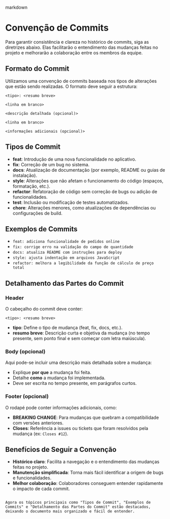 

markdown
# Convenção de Commits

Para garantir consistência e clareza no histórico de commits, siga as diretrizes abaixo. Elas facilitarão o entendimento das mudanças feitas no projeto e melhorarão a colaboração entre os membros da equipe.

## Formato do Commit

Utilizamos uma convenção de commits baseada nos tipos de alterações que estão sendo realizadas. O formato deve seguir a estrutura:

```plaintext
<tipo>: <resumo breve>

<linha em branco>

<descrição detalhada (opcional)>

<linha em branco>

<informações adicionais (opcional)>
```

## **Tipos de Commit**

- **feat**: Introdução de uma nova funcionalidade no aplicativo.
- **fix**: Correção de um bug no sistema.
- **docs**: Atualização de documentação (por exemplo, README ou guias de instalação).
- **style**: Alterações que não afetam o funcionamento do código (espaços, formatação, etc.).
- **refactor**: Refatoração de código sem correção de bugs ou adição de funcionalidades.
- **test**: Inclusão ou modificação de testes automatizados.
- **chore**: Alterações menores, como atualizações de dependências ou configurações de build.

## **Exemplos de Commits**

- `feat: adiciona funcionalidade de pedidos online`
- `fix: corrige erro na validação do campo de quantidade`
- `docs: atualiza README com instruções para deploy`
- `style: ajusta indentação em arquivos JavaScript`
- `refactor: melhora a legibilidade da função de cálculo de preço total`

## **Detalhamento das Partes do Commit**

### **Header**
O cabeçalho do commit deve conter:

```plaintext
<tipo>: <resumo breve>
```

- **tipo**: Define o tipo de mudança (feat, fix, docs, etc.).
- **resumo breve**: Descrição curta e objetiva da mudança (no tempo presente, sem ponto final e sem começar com letra maiúscula).

### **Body (opcional)**
Aqui pode-se incluir uma descrição mais detalhada sobre a mudança:

- Explique **por que** a mudança foi feita.
- Detalhe **como** a mudança foi implementada.
- Deve ser escrita no tempo presente, em parágrafos curtos.

### **Footer (opcional)**
O rodapé pode conter informações adicionais, como:

- **BREAKING CHANGE**: Para mudanças que quebram a compatibilidade com versões anteriores.
- **Closes**: Referência a issues ou tickets que foram resolvidos pela mudança (ex: `Closes #12`).

## **Benefícios de Seguir a Convenção**

- **Histórico claro**: Facilita a navegação e o entendimento das mudanças feitas no projeto.
- **Manutenção simplificada**: Torna mais fácil identificar a origem de bugs e funcionalidades.
- **Melhor colaboração**: Colaboradores conseguem entender rapidamente o impacto de cada commit.
```

Agora os tópicos principais como "Tipos de Commit", "Exemplos de Commits" e "Detalhamento das Partes do Commit" estão destacados, deixando o documento mais organizado e fácil de entender.
